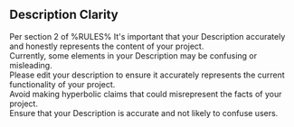 ## Description Clarity

Per section 2 of %RULES% It's important that your Description accurately and honestly represents the content of your project.  
Currently, some elements in your Description may be confusing or misleading.  
Please edit your description to ensure it accurately represents the current functionality of your project.  
Avoid making hyperbolic claims that could misrepresent the facts of your project.  
Ensure that your Description is accurate and not likely to confuse users.
